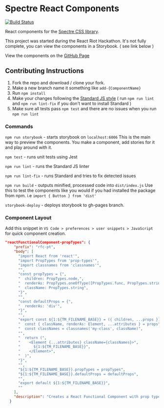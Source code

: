 
# Spectre React Components

[![Build Status](https://travis-ci.com/CodeDraken/spectre-react.svg?branch=master)](https://travis-ci.com/CodeDraken/spectre-react)

React components for the [Spectre CSS library](https://picturepan2.github.io/spectre/index.html).

This project was started during the React Riot Hackathon. It's not fully complete, you can view the components in a Storybook. ( see link below )

View the components on the [GitHub Page](https://codedraken.github.io/spectre-react/)

## Contributing Instructions

1. Fork the repo and download / clone your fork.
2. Make a new branch name it something like `add-{ComponentName}`
3. Run `npm install`
4. Make your changes following the [Standard JS style](https://standardjs.com/) ( run `npm run lint` and `npm run lint-fix` if you don't want to install Standard )
5. Make sure all tests pass `npm test` and there are no issues when you run `npm run lint`

### Commands

`npm run storybook` - starts storybook on `localhost:6006` This is the main way to preview the components. You make a component, add stories for it and play around with it.

`npm test` - runs unit tests using Jest

`npm run lint` - runs the Standard JS linter

`npm run lint-fix` - runs Standard and tries to fix detected issues

`npm run build` - outputs minified, processed code into `dist/index.js` Use this to test the components like you would if you had installed the package from npm. i.e `import { Button } from 'dist'`

`storybook-deploy` - deploys storybook to gh-pages branch.

### Component Layout

Add this snippet in `VS Code > preferences > user snippets > JavaScript` for quick component creation.

```json
"reactFunctionalComponent-propTypes": {
    "prefix": "rfc-pt",
    "body": [
      "import React from 'react'",
      "import PropTypes from 'prop-types'",
      "import classnames from 'classnames'",
      "",
      "const propTypes = {",
      "  children: PropTypes.node,",
      "  renderAs: PropTypes.oneOfType([PropTypes.func, PropTypes.string]),",
      "  className: PropTypes.string",
      "}",
      "",
      "const defaultProps = {",
      "  renderAs: 'div'",
      "}",
      "",
      "export const ${1:${TM_FILENAME_BASE}} = ({ children, ...props }) => {",
      "  const { className, renderAs: Element, ...attributes } = props",
      "  const classNames = classnames('my-class', className)",
      "",
      "  return (",
      "    <Element {...attributes} className={classNames}>",
      "      ${1:${TM_FILENAME_BASE}}",
      "    </Element>",
      "  )",
      "}",
      "",
      "${1:${TM_FILENAME_BASE}}.propTypes = propTypes",
      "${1:${TM_FILENAME_BASE}}.defaultProps = defaultProps",
      "",
      "export default ${1:${TM_FILENAME_BASE}}",
      ""
    ],
    "description": "Creates a React Functional Component with prop types"
  }
  ```
